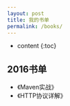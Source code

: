 ```yaml
---
layout: post
title: 我的书单
permalink: /books/
---
```


* content
{:toc}


2016书单
-----------------------------------------------------------------

+ 《Maven实战》
+ 《HTTP协议详解》
